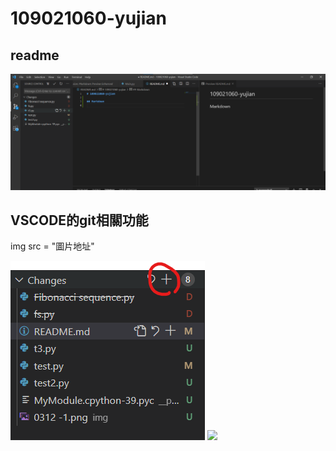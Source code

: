 # 109021060-yujian

## readme
<img src="img/0312 -1.png">

## VSCODE的git相關功能
img src = "圖片地址"

<img src="img/0312-2.png">
<img src="img/0312-3.png">